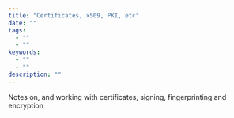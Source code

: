 ```yaml
---
title: "Certificates, x509, PKI, etc"
date: ""
tags:
  - ""
  - ""
keywords:
  - ""
  - ""
description: ""
---
```


Notes on, and working with certificates, signing, fingerprinting and encryption
